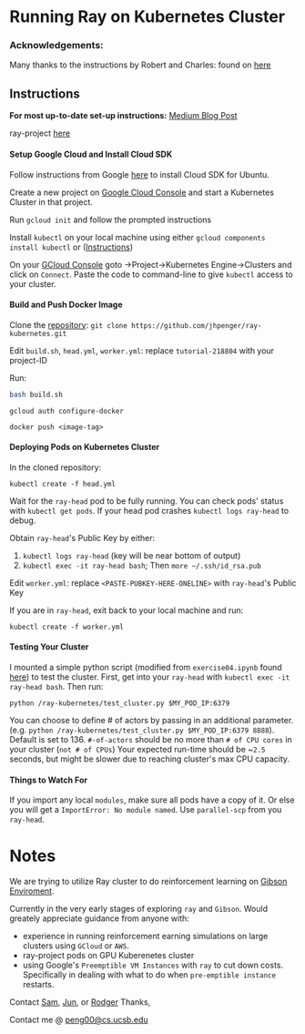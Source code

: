 # Running Ray on Kubernetes Cluster
### Acknowledgements:
Many thanks to the instructions by Robert and Charles: found on [here](https://github.com/robertnishihara/ray-kubernetes/blob/instructions/README.md)
## Instructions
**For most up-to-date set-up instructions:** [Medium Blog Post](https://medium.com/@apengjh/4634a51effc9)

ray-project [here](https://github.com/ray-project/ray)
#### Setup Google Cloud and Install Cloud SDK
Follow instructions from Google [here](https://cloud.google.com/sdk/docs/quickstart-debian-ubuntu) to install Cloud SDK for Ubuntu.

Create a new project on [Google Cloud Console](console.cloud.google.com) and start a Kubernetes Cluster in that project.

Run `gcloud init` and follow the prompted instructions

Install `kubectl` on your local machine using either `gcloud components install kubectl` or  ([Instructions](https://kubernetes.io/docs/tasks/tools/install-kubectl/))

On your [GCloud Console](console.cloud.google.com) goto ->Project->Kubernetes Engine->Clusters and click on `Connect`. Paste the code to command-line to give `kubectl` access to your cluster.
#### Build and Push Docker Image

Clone the [repository](https://github.com/jhpenger/ray-kubernetes): `git clone https://github.com/jhpenger/ray-kubernetes.git`

Edit `build.sh`, `head.yml`, `worker.yml`: replace `tutorial-218804` with your project-ID

Run:
```sh
bash build.sh
```
```
gcloud auth configure-docker
```

```
docker push <image-tag>
```
#### Deploying Pods on Kubernetes Cluster
In the cloned repository:
```
kubectl create -f head.yml
```
Wait for the `ray-head` pod to be fully running. You can check pods' status with `kubectl get pods`. If your head pod crashes `kubectl logs ray-head` to debug.

Obtain `ray-head`'s Public Key by either:
1. `kubectl logs ray-head` (key will be near bottom of output)
2. `kubectl exec -it ray-head bash`; Then
`more ~/.ssh/id_rsa.pub`

Edit `worker.yml`: replace `<PASTE-PUBKEY-HERE-ONELINE>` with `ray-head`'s Public Key

If you are in `ray-head`, exit back to your local machine and run:
```
kubectl create -f worker.yml
```

#### Testing Your Cluster
I mounted a simple python script (modified from `exercise04.ipynb` found [here](https://github.com/ray-project/tutorial/blob/master/exercises/exercise04.ipynb)) to test the cluster.
First, get into your `ray-head` with `kubectl exec -it ray-head bash`. Then run:
```
python /ray-kubernetes/test_cluster.py $MY_POD_IP:6379
```
You can choose to define # of actors by passing in an additional parameter. (e.g. `python /ray-kubernetes/test_cluster.py $MY_POD_IP:6379 8888`). Default is set to 136. `#-of-actors` should be no more than `# of CPU cores` in your cluster (`not # of CPUs`)
Your expected run-time should be ~`2.5` seconds, but might be slower due to reaching cluster's max CPU capacity.

#### Things to Watch For
If you import any local `modules`, make sure all pods have a copy of it. Or else you will get a `ImportError: No module named`. Use `parallel-scp` from you `ray-head`.

# Notes
We are trying to utilize Ray cluster to do reinforcement learning on [Gibson Enviroment](http://gibsonenv.stanford.edu/).

Currently in the very early stages of exploring `ray` and `Gibson`. Would greately appreciate guidance from anyone with:
* experience in running reinforcement earning simulations on large clusters using `GCloud` or `AWS`.
* ray-project pods on GPU Kuberenetes cluster
* using Google's `Preemptible VM Instances` with `ray` to cut down costs. Specifically in dealing with what to do when `pre-emptible instance` restarts.

Contact [Sam](mailto:samgreen@gmail.com), [Jun](mailto:peng00@cs.ucsb.edu), or [Rodger](mailto:jieliang@ucsb.edu)
Thanks,

Contact me @ [peng00@cs.ucsb.edu](mailto:peng00@cs.ucsb.edu)
